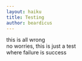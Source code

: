 ```yaml
---
layout: haiku
title: Testing
author: beardicus
---
```


this is all wrong<br>
no worries, this is just a test<br>
where failure is success<br>
